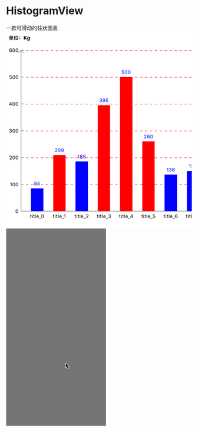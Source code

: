 # HistogramView
一款可滑动的柱状图表
![png](https://github.com/wateringFc/HistogramView/blob/master/image/22.png)
![gif](https://github.com/wateringFc/HistogramView/blob/master/image/im.gif)
